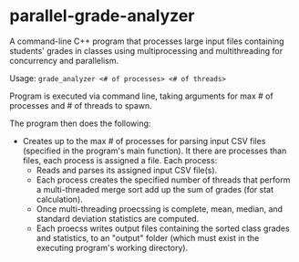 # parallel-grade-analyzer
A command-line C++ program that processes large input files containing students' grades in classes using multiprocessing and multithreading for concurrency and parallelism.

Usage: `grade_analyzer <# of processes> <# of threads>`

Program is executed via command line, taking arguments for max # of processes and # of threads to spawn.

The program then does the following:
* Creates up to the max # of processes for parsing input CSV files (specified in the program's main function). It there are processes than files, each process is assigned a file. Each process:
   * Reads and parses its assigned input CSV file(s).
   * Each process creates the specified number of threads that perform a multi-threaded merge sort add up the sum of grades (for stat calculation). 
   * Once multi-threading proecssing is complete, mean, median, and standard deviation statistics are computed.
   * Each proecss writes output files containing the sorted class grades and statistics, to an "output" folder (which must exist in the executing program's working directory).
